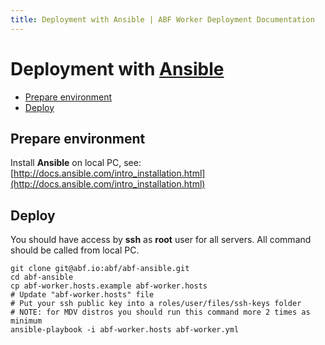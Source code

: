 ```yaml
---
title: Deployment with Ansible | ABF Worker Deployment Documentation
---
```


# Deployment with [Ansible](http://www.ansible.com)

* [Prepare environment](#prepare-environment)
* [Deploy](#deploy)

## Prepare environment

Install __Ansible__ on local PC, see: [http://docs.ansible.com/intro_installation.html](http://docs.ansible.com/intro_installation.html)

## Deploy

You should have access by **ssh** as **root** user for all servers.
All command should be called from local PC.

    git clone git@abf.io:abf/abf-ansible.git
    cd abf-ansible
    cp abf-worker.hosts.example abf-worker.hosts
    # Update "abf-worker.hosts" file
    # Put your ssh public key into a roles/user/files/ssh-keys folder
    # NOTE: for MDV distros you should run this command more 2 times as minimum
    ansible-playbook -i abf-worker.hosts abf-worker.yml
